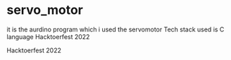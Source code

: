# servo_motor
it is the aurdino program which i used the servomotor 
Tech stack used is C language
Hacktoerfest 2022

Hacktoerfest 2022
